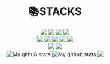 <div align=center><h1>📚STACKS</h1></div>

<div align=center> 
  <img src="https://img.shields.io/badge/C++-00599C?style=for-the-badge&logo=c%2B%2B&logoColor=white">
  <img src="https://img.shields.io/badge/Python-3776AB?style=for-the-badge&logo=python&logoColor=white">
  <img src="https://img.shields.io/badge/Kotlin-7F52FF?style=for-the-badge&logo=kotlin&logoColor=white">
  <img src="https://img.shields.io/badge/Html5-E34F26?style=for-the-badge&logo=html5&logoColor=white">
  <br>
  <img src="https://img.shields.io/badge/AmazonAWS-232F3E?style=for-the-badge&logo=amazonaws&logoColor=white">
  <img src="https://img.shields.io/badge/Git-F05032?style=for-the-badge&logo=git&logoColor=white">
  <img src="https://img.shields.io/badge/UnrealEngine-0E1128?style=for-the-badge&logo=unrealengine&logoColor=white"> 
  <img src="https://img.shields.io/badge/GodotEngine-478CBF?style=for-the-badge&logo=godotengine&logoColor=white"> 
  <img src="https://img.shields.io/badge/Unity-000000?style=for-the-badge&logo=unity&logoColor=white"> 
  <br>
  <img src="https://img.shields.io/badge/Steam-000000?style=for-the-badge&logo=steam&logoColor=white"> 
  <img src="https://img.shields.io/badge/Steamworks-1E1E1E?style=for-the-badge&logo=steamworks&logoColor=white"> 
  
 
  <br>

  <img align="center" src="https://github-readme-streak-stats.herokuapp.com?user=kcasl&theme=vue-dark&hide_border=true&date_format=M%20j%5B%2C%20Y%5D" alt="My github stats" />
  <img align="center" src="https://github-readme-stats.vercel.app/api?username=kcasl&show_icons=true&include_all_commits=true&theme=cobalt&hide_border=true" alt="My github stats" /> 
  <img align="center" src="https://github-readme-stats.vercel.app/api/top-langs/?username=kcasl&layout=compact&theme=cobalt&hide_border=true" />
</div>
